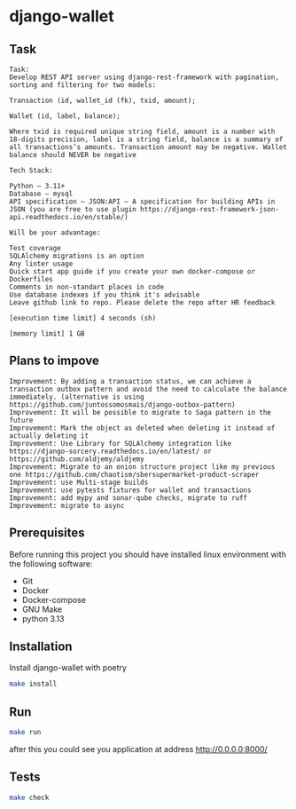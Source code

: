 # django-wallet

## Task

```text
Task:
Develop REST API server using django-rest-framework with pagination, sorting and filtering for two models:

Transaction (id, wallet_id (fk), txid, amount);

Wallet (id, label, balance);

Where txid is required unique string field, amount is a number with 18-digits precision, label is a string field, balance is a summary of all transactions’s amounts. Transaction amount may be negative. Wallet balance should NEVER be negative

Tech Stack:

Python – 3.11+
Database – mysql
API specification – JSON:API — A specification for building APIs in JSON (you are free to use plugin https://django-rest-framework-json-api.readthedocs.io/en/stable/)

Will be your advantage:

Test coverage
SQLAlchemy migrations is an option
Any linter usage
Quick start app guide if you create your own docker-compose or Dockerfiles
Comments in non-standart places in code
Use database indexes if you think it's advisable
Leave github link to repo. Please delete the repo after HR feedback

[execution time limit] 4 seconds (sh)

[memory limit] 1 GB
```

## Plans to impove

```text
Improvement: By adding a transaction status, we can achieve a transaction outbox pattern and avoid the need to calculate the balance immediately. (alternative is using https://github.com/juntossomosmais/django-outbox-pattern)
Improvement: It will be possible to migrate to Saga pattern in the future
Improvement: Mark the object as deleted when deleting it instead of actually deleting it
Improvement: Use Library for SQLAlchemy integration like https://django-sorcery.readthedocs.io/en/latest/ or https://github.com/aldjemy/aldjemy
Improvement: Migrate to an onion structure project like my previous one https://github.com/chaotism/sbersupermarket-product-scraper
Improvement: use Multi-stage builds
Improvement: use pytests fixtures for wallet and transactions
Improvement: add mypy and sonar-qube checks, migrate to ruff
Improvement: migrate to async
```

## Prerequisites
Before running this project you should have installed linux environment with the following software:

- Git
- Docker
- Docker-compose
- GNU Make
- python 3.13

## Installation

Install django-wallet with poetry

```bash
make install
```

## Run

```bash
make run
```
after this you could see you application at address http://0.0.0.0:8000/

## Tests
```bash
make check
```
